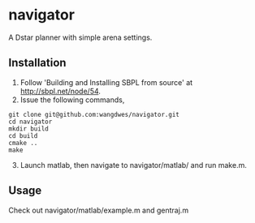 # navigator
A Dstar planner with simple arena settings.

## Installation 
1. Follow 'Building and Installing SBPL from source' at http://sbpl.net/node/54.
2. Issue the following commands, 

  ```
  git clone git@github.com:wangdwes/navigator.git
  cd navigator
  mkdir build
  cd build
  cmake ..
  make
  ```

3. Launch matlab, then navigate to navigator/matlab/ and run make.m.

## Usage
Check out navigator/matlab/example.m and gentraj.m
 


